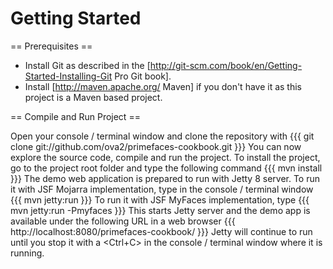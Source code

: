 Getting Started
===============

== Prerequisites ==

- Install Git as described in the [http://git-scm.com/book/en/Getting-Started-Installing-Git Pro Git book].
- Install [http://maven.apache.org/ Maven] if you don't have it as this project is a Maven based project.

== Compile and Run Project ==

Open your console / terminal window and clone the repository with
{{{
git clone git://github.com/ova2/primefaces-cookbook.git
}}}
You can now explore the source code, compile and run the project. To install the project, go to the project root folder and type the following command
{{{
mvn install
}}}
The demo web application is prepared to run with Jetty 8 server. To run it with JSF Mojarra implementation, type in the console / terminal window
{{{
mvn jetty:run
}}}
To run it with JSF MyFaces implementation, type
{{{
mvn jetty:run -Pmyfaces
}}}
This starts Jetty server and the demo app is available under the following URL in a web browser
{{{
http://localhost:8080/primefaces-cookbook/
}}}
Jetty will continue to run until you stop it with a <Ctrl+C> in the console / terminal window where it is running.